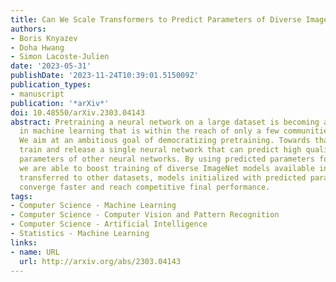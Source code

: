 ```yaml
---
title: Can We Scale Transformers to Predict Parameters of Diverse ImageNet Models?
authors:
- Boris Knyazev
- Doha Hwang
- Simon Lacoste-Julien
date: '2023-05-31'
publishDate: '2023-11-24T10:39:01.515009Z'
publication_types:
- manuscript
publication: '*arXiv*'
doi: 10.48550/arXiv.2303.04143
abstract: Pretraining a neural network on a large dataset is becoming a cornerstone
  in machine learning that is within the reach of only a few communities with large-resources.
  We aim at an ambitious goal of democratizing pretraining. Towards that goal, we
  train and release a single neural network that can predict high quality ImageNet
  parameters of other neural networks. By using predicted parameters for initialization
  we are able to boost training of diverse ImageNet models available in PyTorch. When
  transferred to other datasets, models initialized with predicted parameters also
  converge faster and reach competitive final performance.
tags:
- Computer Science - Machine Learning
- Computer Science - Computer Vision and Pattern Recognition
- Computer Science - Artificial Intelligence
- Statistics - Machine Learning
links:
- name: URL
  url: http://arxiv.org/abs/2303.04143
---
```

